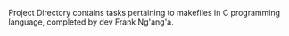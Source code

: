 Project Directory contains tasks pertaining to makefiles in C programming language, completed by dev Frank Ng'ang'a.